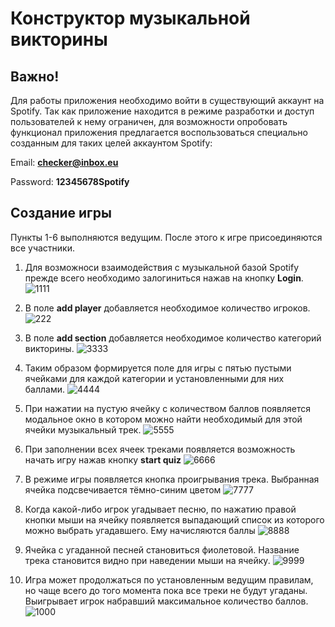 # Конструктор музыкальной викторины

## Важно! 
Для работы приложения необходимо войти в существующий аккаунт на Spotify. Так как приложение находится в режиме разработки и доступ пользователей к нему ограничен, для возможности опробовать функционал приложения предлагается воспользоваться специально созданным для таких целей аккаунтом Spotify:

Email:  **checker@inbox.eu**

Password:  **12345678Spotify**

## Создание игры
Пункты 1-6 выполняются ведущим. После этого к игре присоединяются все участники.
1. Для возможноси взаимодействия с музыкальной базой Spotify прежде всего необходимо залогиниться нажав на кнопку **Login**.
![1111](https://github.com/vlboff/music-quiz/assets/105230932/3ed8f162-2b2a-4960-a0cf-98fe019ca48a)

2. В поле **add player** добавляется необходимое количество игроков.
![222](https://github.com/vlboff/music-quiz/assets/105230932/22fcc621-869a-4514-9c0e-2f9c7ae1f308)

3. В поле **add section** добавляется необходимое количество категорий викторины.
![3333](https://github.com/vlboff/music-quiz/assets/105230932/bbd457ab-509f-43da-8d84-57e54b84a2a6)

4. Таким образом формируется поле для игры с пятью пустыми ячейками для каждой категории и установленными для них баллами.
![4444](https://github.com/vlboff/music-quiz/assets/105230932/66c39aa1-354a-48c7-8832-34a24290529c)

5. При нажатии на пустую ячейку с количеством баллов появляется модальное окно в котором можно найти необходимый для этой ячейки музыкальный трек.
![5555](https://github.com/vlboff/music-quiz/assets/105230932/1079bd0e-1ea9-498c-b705-ae131a18cf89)

6. При заполнении всех ячеек треками появляется возможность начать игру нажав кнопку **start quiz**
![6666](https://github.com/vlboff/music-quiz/assets/105230932/7095616a-dbee-47db-9622-072755948c55)

7. В режиме игры появляется кнопка проигрывания трека. Выбранная ячейка подсвечивается тёмно-синим цветом
![7777](https://github.com/vlboff/music-quiz/assets/105230932/81f51872-6f1b-49c7-a00f-c7b8396f5a50)

8. Когда какой-либо игрок угадывает песню, по нажатию правой кнопки мыши на ячейку появляется выпадающий список из которого можно выбрать угадавшего. Ему начисляются баллы
![8888](https://github.com/vlboff/music-quiz/assets/105230932/2a7ac235-e438-4016-88a0-2782fcedcd9b)

9. Ячейка с угаданной песней становиться фиолетовой. Название трека становится видно при наведении мыши на ячейку.
![9999](https://github.com/vlboff/music-quiz/assets/105230932/bd12442d-d255-4f4a-a1d7-f12a86359ab2)

10. Игра может продолжаться по установленным ведущим правилам, но чаще всего до того момента пока все треки не будут угаданы. Выигрывает игрок набравший максимальное количество баллов.
![1000](https://github.com/vlboff/music-quiz/assets/105230932/fffa4469-d5ce-49a4-b8bc-e1d93a93a693)







